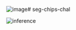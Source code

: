 ![image](https://github.com/Rahul24-06/seg-chips-chal/assets/10294762/17c1b236-bbe4-4167-9f13-2584f725151e)# seg-chips-chal

![inference](seg-op-2)
